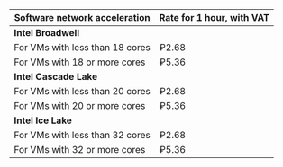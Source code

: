 Software network acceleration | Rate for 1 hour, with VAT
--- | ---
**Intel Broadwell** |
For VMs with less than 18 cores | ₽2.68
For VMs with 18 or more cores | ₽5.36
**Intel Cascade Lake** |
For VMs with less than 20 cores | ₽2.68
For VMs with 20 or more cores | ₽5.36
**Intel Ice Lake** |
For VMs with less than 32 cores | ₽2.68
For VMs with 32 or more cores | ₽5.36